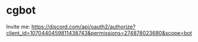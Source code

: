 # cgbot

Invite me:  https://discord.com/api/oauth2/authorize?client_id=1070440459811438743&permissions=274878023680&scope=bot
